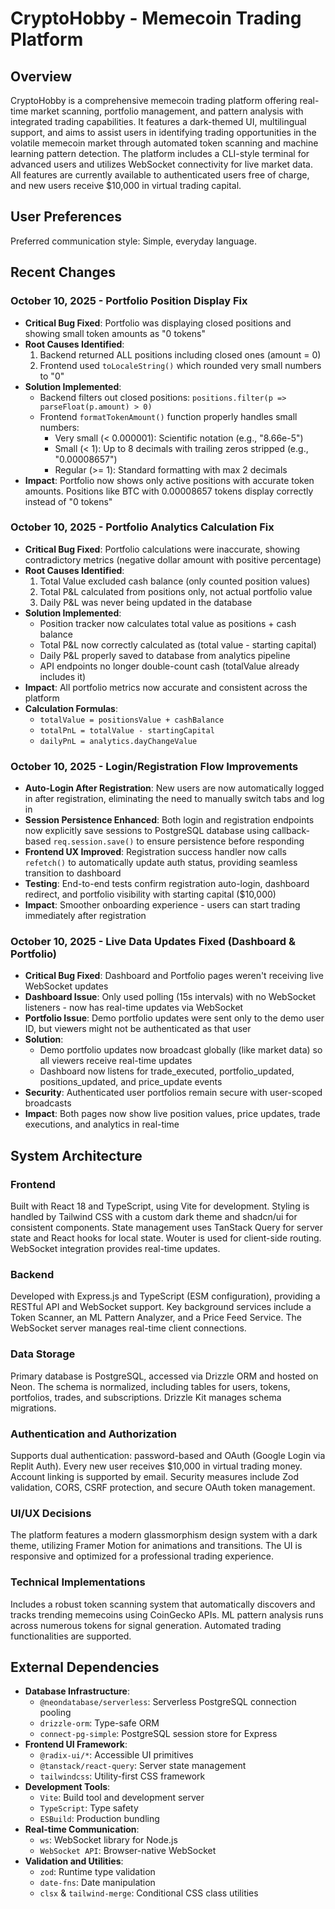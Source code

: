 # CryptoHobby - Memecoin Trading Platform

## Overview
CryptoHobby is a comprehensive memecoin trading platform offering real-time market scanning, portfolio management, and pattern analysis with integrated trading capabilities. It features a dark-themed UI, multilingual support, and aims to assist users in identifying trading opportunities in the volatile memecoin market through automated token scanning and machine learning pattern detection. The platform includes a CLI-style terminal for advanced users and utilizes WebSocket connectivity for live market data. All features are currently available to authenticated users free of charge, and new users receive $10,000 in virtual trading capital.

## User Preferences
Preferred communication style: Simple, everyday language.

## Recent Changes

### October 10, 2025 - Portfolio Position Display Fix
- **Critical Bug Fixed**: Portfolio was displaying closed positions and showing small token amounts as "0 tokens"
- **Root Causes Identified**:
  1. Backend returned ALL positions including closed ones (amount = 0)
  2. Frontend used `toLocaleString()` which rounded very small numbers to "0"
- **Solution Implemented**:
  - Backend filters out closed positions: `positions.filter(p => parseFloat(p.amount) > 0)`
  - Frontend `formatTokenAmount()` function properly handles small numbers:
    - Very small (< 0.000001): Scientific notation (e.g., "8.66e-5")
    - Small (< 1): Up to 8 decimals with trailing zeros stripped (e.g., "0.00008657")
    - Regular (>= 1): Standard formatting with max 2 decimals
- **Impact**: Portfolio now shows only active positions with accurate token amounts. Positions like BTC with 0.00008657 tokens display correctly instead of "0 tokens"

### October 10, 2025 - Portfolio Analytics Calculation Fix
- **Critical Bug Fixed**: Portfolio calculations were inaccurate, showing contradictory metrics (negative dollar amount with positive percentage)
- **Root Causes Identified**:
  1. Total Value excluded cash balance (only counted position values)
  2. Total P&L calculated from positions only, not actual portfolio value
  3. Daily P&L was never being updated in the database
- **Solution Implemented**:
  - Position tracker now calculates total value as positions + cash balance
  - Total P&L now correctly calculated as (total value - starting capital)
  - Daily P&L properly saved to database from analytics pipeline
  - API endpoints no longer double-count cash (totalValue already includes it)
- **Impact**: All portfolio metrics now accurate and consistent across the platform
- **Calculation Formulas**:
  - `totalValue = positionsValue + cashBalance`
  - `totalPnL = totalValue - startingCapital`
  - `dailyPnL = analytics.dayChangeValue`

### October 10, 2025 - Login/Registration Flow Improvements
- **Auto-Login After Registration**: New users are now automatically logged in after registration, eliminating the need to manually switch tabs and log in
- **Session Persistence Enhanced**: Both login and registration endpoints now explicitly save sessions to PostgreSQL database using callback-based `req.session.save()` to ensure persistence before responding
- **Frontend UX Improved**: Registration success handler now calls `refetch()` to automatically update auth status, providing seamless transition to dashboard
- **Testing**: End-to-end tests confirm registration auto-login, dashboard redirect, and portfolio visibility with starting capital ($10,000)
- **Impact**: Smoother onboarding experience - users can start trading immediately after registration

### October 10, 2025 - Live Data Updates Fixed (Dashboard & Portfolio)
- **Critical Bug Fixed**: Dashboard and Portfolio pages weren't receiving live WebSocket updates
- **Dashboard Issue**: Only used polling (15s intervals) with no WebSocket listeners - now has real-time updates via WebSocket
- **Portfolio Issue**: Demo portfolio updates were sent only to the demo user ID, but viewers might not be authenticated as that user
- **Solution**: 
  - Demo portfolio updates now broadcast globally (like market data) so all viewers receive real-time updates
  - Dashboard now listens for trade_executed, portfolio_updated, positions_updated, and price_update events
- **Security**: Authenticated user portfolios remain secure with user-scoped broadcasts
- **Impact**: Both pages now show live position values, price updates, trade executions, and analytics in real-time

## System Architecture

### Frontend
Built with React 18 and TypeScript, using Vite for development. Styling is handled by Tailwind CSS with a custom dark theme and shadcn/ui for consistent components. State management uses TanStack Query for server state and React hooks for local state. Wouter is used for client-side routing. WebSocket integration provides real-time updates.

### Backend
Developed with Express.js and TypeScript (ESM configuration), providing a RESTful API and WebSocket support. Key background services include a Token Scanner, an ML Pattern Analyzer, and a Price Feed Service. The WebSocket server manages real-time client connections.

### Data Storage
Primary database is PostgreSQL, accessed via Drizzle ORM and hosted on Neon. The schema is normalized, including tables for users, tokens, portfolios, trades, and subscriptions. Drizzle Kit manages schema migrations.

### Authentication and Authorization
Supports dual authentication: password-based and OAuth (Google Login via Replit Auth). Every new user receives $10,000 in virtual trading money. Account linking is supported by email. Security measures include Zod validation, CORS, CSRF protection, and secure OAuth token management.

### UI/UX Decisions
The platform features a modern glassmorphism design system with a dark theme, utilizing Framer Motion for animations and transitions. The UI is responsive and optimized for a professional trading experience.

### Technical Implementations
Includes a robust token scanning system that automatically discovers and tracks trending memecoins using CoinGecko APIs. ML pattern analysis runs across numerous tokens for signal generation. Automated trading functionalities are supported.

## External Dependencies

-   **Database Infrastructure**:
    -   `@neondatabase/serverless`: Serverless PostgreSQL connection pooling
    -   `drizzle-orm`: Type-safe ORM
    -   `connect-pg-simple`: PostgreSQL session store for Express
-   **Frontend UI Framework**:
    -   `@radix-ui/*`: Accessible UI primitives
    -   `@tanstack/react-query`: Server state management
    -   `tailwindcss`: Utility-first CSS framework
-   **Development Tools**:
    -   `Vite`: Build tool and development server
    -   `TypeScript`: Type safety
    -   `ESBuild`: Production bundling
-   **Real-time Communication**:
    -   `ws`: WebSocket library for Node.js
    -   `WebSocket API`: Browser-native WebSocket
-   **Validation and Utilities**:
    -   `zod`: Runtime type validation
    -   `date-fns`: Date manipulation
    -   `clsx` & `tailwind-merge`: Conditional CSS class utilities